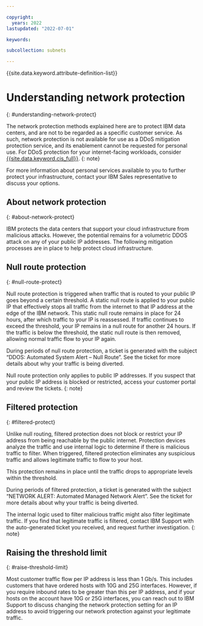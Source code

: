 ```yaml
---

copyright:
  years: 2022
lastupdated: "2022-07-01"

keywords:

subcollection: subnets

---
```


{{site.data.keyword.attribute-definition-list}}

# Understanding network protection
{: #understanding-network-protect}

The network protection methods explained here are to protect IBM data centers, and are not to be regarded as a specific customer service. As such, network protection is not available for use as a DDoS mitigation protection service, and its enablement cannot be requested for personal use. For DDoS protection for your internet-facing workloads, consider [{{site.data.keyword.cis_full}}](/catalog/services/internet-services). 
{: note}

For more information about personal services available to you to further protect your infrastructure, contact your IBM Sales representative to discuss your options.

## About network protection
{: #about-network-protect}

IBM protects the data centers that support your cloud infrastructure from malicious attacks. However, the potential remains for a volumetric DDOS attack on any of your public IP addresses. The following mitigation processes are in place to help protect cloud infrastructure.

## Null route protection
{: #null-route-protect}

Null route protection is triggered when traffic that is routed to your public IP goes beyond a certain threshold. A static null route is applied to your public IP that effectively stops all traffic from the internet to that IP address at the edge of the IBM network. This static null route remains in place for 24 hours, after which traffic to your IP is reassessed. If traffic continues to exceed the threshold, your IP remains in a null route for another 24 hours. If the traffic is below the threshold, the static null route is then removed, allowing normal traffic flow to your IP again.

During periods of null route protection, a ticket is generated with the subject “DDOS: Automated System Alert – Null Route”. See the ticket for more details about why your traffic is being diverted.

Null route protection only applies to public IP addresses. If you suspect that your public IP address is blocked or restricted, access your customer portal and review the tickets.
{: note}

## Filtered protection
{: #filtered-protect}

Unlike null routing, filtered protection does not block or restrict your IP address from being reachable by the public internet. Protection devices analyze the traffic and use internal logic to determine if there is malicious traffic to filter. When triggered, filtered protection eliminates any suspicious traffic and allows legitimate traffic to flow to your host.

This protection remains in place until the traffic drops to appropriate levels within the threshold.

During periods of filtered protection, a ticket is generated with the subject “NETWORK ALERT: Automated Managed Network Alert”. See the ticket for more details about why your traffic is being diverted.

The internal logic used to filter malicious traffic might also filter legitimate traffic. If you find that legitimate traffic is filtered, contact IBM Support with the auto-generated ticket you received, and request further investigation.
{: note}

## Raising the threshold limit
{: #raise-threshold-limit}

Most customer traffic flow per IP address is less than 1 Gb/s. This includes customers that have ordered hosts with 10G and 25G interfaces. However, if you require inbound rates to be greater than this per IP address, and if your hosts on the account have 10G or 25G interfaces, you can reach out to IBM Support to discuss changing the network protection setting for an IP address to avoid triggering our network protection against your legitimate traffic.
